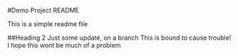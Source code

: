 #Demo Project README

This is a simple readme file

##Heading 2
Just some update, on a branch
This is bound to cause trouble!
I hope this wont be much of a problem
